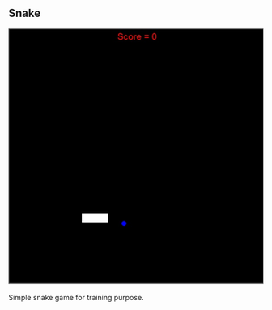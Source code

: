 <!-- ABOUT THE PROJECT -->
## Snake

![Screen Shot][screenshot]

Simple snake game for training purpose.

<!-- MARKDOWN LINKS & IMAGES -->
[screenshot]: images/screenshot.jpg
